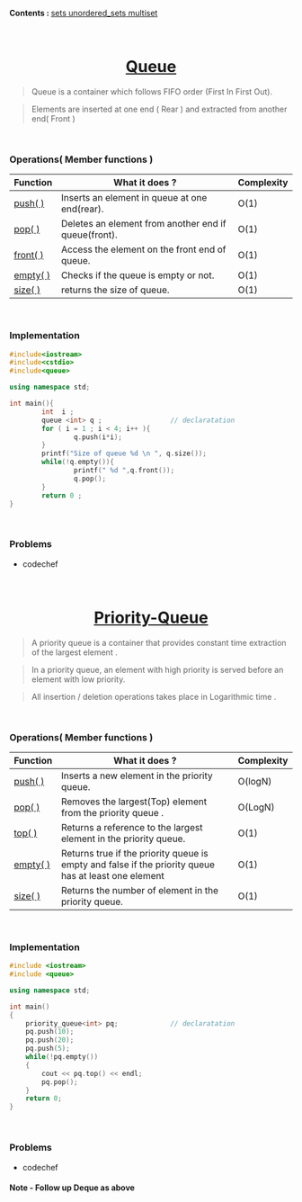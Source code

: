 <p><b>Contents : </b> <a href="#sets"> sets</a><a href="#unordered_sets"> unordered_sets</a><a href="#multiset"> multiset </a> </p>
<br>

<h1 align="center"><a href="http://www.cplusplus.com/reference/queue/queue/"> Queue </a></h1>

> Queue is a container which follows FIFO  order (First In First Out).

> Elements are inserted at one end (  Rear  ) and extracted from another end( Front )
<br>

### Operations( Member functions )

| <center>Function </center>    | <center>What it does ?</center>  | <center>Complexity</center>  |
| :------------- | :------------- | :------------- |
| <a href="#">push( )</a>        | Inserts an element in queue at one end(rear).       | O(1)
| <a href="#">pop( )</a>     | Deletes an element from another end if queue(front).       | O(1)
| <a href="#">front( ) </a>    | Access the element on the front end of queue.       | O(1)
| <a href="#">empty( ) </a>       | Checks if the queue is empty or not.       | O(1)
| <a href="#">size( ) </a>      | returns the size of queue.       | O(1)
<br>

### Implementation

```C++
#include<iostream>
#include<cstdio>
#include<queue>           

using namespace std;

int main(){
        int  i ;
        queue <int> q ;                 // declaratation
        for ( i = 1 ; i < 4; i++ ){
                q.push(i*i);
        }
        printf("Size of queue %d \n ", q.size());
        while(!q.empty()){
                printf(" %d ",q.front());
                q.pop();
        }
        return 0 ;
}
```
<br>

### Problems

 * codechef
<br>

<h1 align="center" ><a href="http://www.cplusplus.com/reference/queue/priority_queue/"> Priority-Queue </a></h1>

> A priority queue is a container that provides constant time extraction of the largest element .

> In a priority queue, an element with high priority is served before an element with low priority.

> All insertion / deletion operations takes place in Logarithmic time .
<br>

### Operations( Member functions )

| <center>Function </center>    | <center>What it does ?</center>  | <center>Complexity</center>  |
| :------------- | :------------- | :------------- |
| <a href="#">push( )</a>        | Inserts a new element in the priority queue.       | O(logN)
| <a href="#">pop( )</a>     | Removes the largest(Top) element from the priority queue .       | O(LogN)
| <a href="#">top( ) </a>    | Returns a reference to the largest element in the priority queue.       | O(1)
| <a href="#">empty( ) </a>       |  Returns true if the priority queue is empty and false if the priority queue has at least one element       | O(1)
| <a href="#">size( ) </a>      | Returns the number of element in the priority queue.       | O(1)
<br>


### Implementation

```C++
#include <iostream>
#include <queue>

using namespace std;

int main()
{
    priority_queue<int> pq;             // declaratation
    pq.push(10);
    pq.push(20);
    pq.push(5);
    while(!pq.empty())
    {
        cout << pq.top() << endl;
        pq.pop();
    }
    return 0;
}
```
<br>

### Problems
 * codechef


#### Note - Follow up Deque as above
